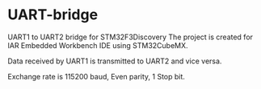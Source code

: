 # UART-bridge
UART1 to UART2 bridge for STM32F3Discovery
The project is created for IAR Embedded Workbench IDE using STM32CubeMX.

Data received by UART1 is transmitted to UART2 and vice versa.

Exchange rate is 115200 baud, Even parity, 1 Stop bit.
